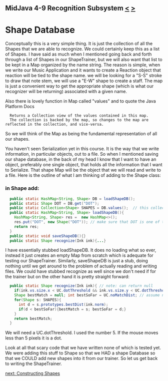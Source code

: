 ## MidJava 4-9 Recognition Subsystem [&LT;](MJ0408.md) [&GT;](MJ0410.md)

# Shape Database

Conceptually this is a very simple thing. It is just the collection of all the Shapes that we are able to recognize. We could certainly keep this as a list of Shapes. I have said as much when I mentioned going back and forth through a list of Shapes in our ShapeTrainer, but we will also want that list to be kept in a Map organized by the name string. The reason is simple, when we write our Music Application and it wants to create a Reaction object that reaction will be tied to the shape name. we will be looking for a "S-S" stroke to draw that note stem, we will use a "E-W" shape to create a staff. The map is just a convenient way to get the appropriate shape (which is what our recognizer will be returning) associated with a given name.

Also there is lovely function in Map called "values" and to quote the Java Platform Docs
```text
  Returns a Collection view of the values contained in this map. 
  The collection is backed by the map, so changes to the map are reflected in the collection, and vice-versa.
```

So we will think of the Map as being the fundamental representation of all our shapes. 

You haven't seen Serialization yet in this course. It is the way that we write information, in particular objects, out to a file. So when I mentioned saving our shape database, in the back of my head I know that I want to have an object, preferably one single object, that holds all the information that I want to Serialize. That shape Map will be the object that we will read and write to a file. Here is the outline of what I am thinking of adding to the Shape class:

### in Shape add:
```java
  public static HashMap<String, Shape> DB = loadShapeDB();
  public static Shape DOT = DB.get("DOT");
  public static Collection<Shape> SHAPES = DB.values();  // this collection backed by DB, so changes to DB show up here  
  public static HashMap<String, Shape> loadShapeDB(){
    HashMap<String, Shape> res =  new HashMap<>();
    res.put("DOT", new Shape("DOT")); // make sure that DOT is one of the shapes in the DB 
    return res;    
  }
  public static void saveShapeDB(){}
  public static Shape recognize(Ink ink){...}
 ```

I have essentially stubbed loadShapeDB. It does no loading what so ever, instead it just creates an empty Map from scratch which is adequate for testing our ShapeTrainer. Similarly, saveShapeDB is just a stub, doing nothing until we get around to the problem of actually reading and writing files. We could have stubbed recognize as well since we don't need if for the trainer but on the other hand it is pretty straight forward:

```java
  public static Shape recognize(Ink ink){ // note: can return null
    if(ink.vs.size.x < UC.dotThreshold && ink.vs.size.y < UC.dotThreshold){return DOT;}
    Shape bestMatch = null; int bestSoFar = UC.noMatchDist; // assume no match
    for(Shape s: SHAPES){
      int d = s.prototypes.bestDist(ink.norm); 
      if(d < bestSoFar){bestMatch = s; bestSoFar = d;}
    }
    return bestMatch;      
  }
```

We will need a UC.dotThreshold. I used the number 5. If the mouse moves less than 5 pixels it is a dot.
    
Look at all that scary code that we have written none of which is tested yet. We were adding this stuff to Shape so that we HAD a shape Database so that we COULD add new shapes into it from our trainer. So let us get back to writing the ShapeTrainer.

[next: Constructing Shapes](MJ0410.md)
